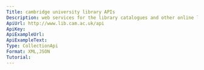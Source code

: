 ```yaml
---
Title: cambridge university library APIs
Description: web services for the library catalogues and other online library services.
ApiUrl: http://www.lib.cam.ac.uk/api
ApiKey:
ApiExampleUrl:
ApiExampleText:
Type: CollectionApi
Format: XML,JSON
Tutorial:
---
```

